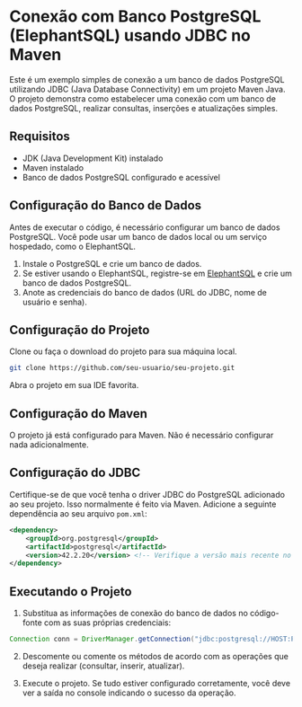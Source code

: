 # Conexão com Banco PostgreSQL (ElephantSQL) usando JDBC no Maven

Este é um exemplo simples de conexão a um banco de dados PostgreSQL utilizando JDBC (Java Database Connectivity) em um projeto Maven Java. O projeto demonstra como estabelecer uma conexão com um banco de dados PostgreSQL, realizar consultas, inserções e atualizações simples.

## Requisitos

- JDK (Java Development Kit) instalado
- Maven instalado
- Banco de dados PostgreSQL configurado e acessível

## Configuração do Banco de Dados

Antes de executar o código, é necessário configurar um banco de dados PostgreSQL. Você pode usar um banco de dados local ou um serviço hospedado, como o ElephantSQL.

1. Instale o PostgreSQL e crie um banco de dados.
2. Se estiver usando o ElephantSQL, registre-se em [ElephantSQL](https://www.elephantsql.com/) e crie um banco de dados PostgreSQL.
3. Anote as credenciais do banco de dados (URL do JDBC, nome de usuário e senha).

## Configuração do Projeto

Clone ou faça o download do projeto para sua máquina local.

```bash
git clone https://github.com/seu-usuario/seu-projeto.git
```

Abra o projeto em sua IDE favorita.

## Configuração do Maven

O projeto já está configurado para Maven. Não é necessário configurar nada adicionalmente.

## Configuração do JDBC

Certifique-se de que você tenha o driver JDBC do PostgreSQL adicionado ao seu projeto. Isso normalmente é feito via Maven. Adicione a seguinte dependência ao seu arquivo `pom.xml`:

```xml
<dependency>
    <groupId>org.postgresql</groupId>
    <artifactId>postgresql</artifactId>
    <version>42.2.20</version> <!-- Verifique a versão mais recente no repositório Maven -->
</dependency>
```

## Executando o Projeto

1. Substitua as informações de conexão do banco de dados no código-fonte com as suas próprias credenciais:

```java
Connection conn = DriverManager.getConnection("jdbc:postgresql://HOST:PORTA/NOME_DO_BANCO", "USUARIO", "SENHA");
```

2. Descomente ou comente os métodos de acordo com as operações que deseja realizar (consultar, inserir, atualizar).

3. Execute o projeto. Se tudo estiver configurado corretamente, você deve ver a saída no console indicando o sucesso da operação.
